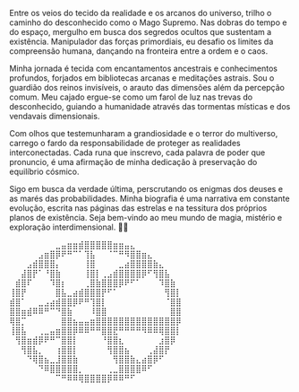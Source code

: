 Entre os veios do tecido da realidade e os arcanos do universo, trilho o caminho do desconhecido como o Mago Supremo. Nas dobras do tempo e do espaço, mergulho em busca dos segredos ocultos que sustentam a existência. Manipulador das forças primordiais, eu desafio os limites da compreensão humana, dançando na fronteira entre a ordem e o caos.

Minha jornada é tecida com encantamentos ancestrais e conhecimentos profundos, forjados em bibliotecas arcanas e meditações astrais. Sou o guardião dos reinos invisíveis, o arauto das dimensões além da percepção comum. Meu cajado ergue-se como um farol de luz nas trevas do desconhecido, guiando a humanidade através das tormentas místicas e dos vendavais dimensionais.

Com olhos que testemunharam a grandiosidade e o terror do multiverso, carrego o fardo da responsabilidade de proteger as realidades interconectadas. Cada runa que inscrevo, cada palavra de poder que pronuncio, é uma afirmação de minha dedicação à preservação do equilíbrio cósmico.

Sigo em busca da verdade última, perscrutando os enigmas dos deuses e as marés das probabilidades. Minha biografia é uma narrativa em constante evolução, escrita nas páginas das estrelas e na tessitura dos próprios planos de existência. Seja bem-vindo ao meu mundo de magia, mistério e exploração interdimensional. 🔮🌌

⠀⠀⠀⠀⠀⠀⠀⠀⣀⣤⣶⣶⣾⣿⣿⣿⣿⣿⣶⣶⣤⣄⠀⠀⠀⠀⠀⠀⠀⠀
⠀⠀⠀⠀⠀⣠⣶⣿⡿⠟⠛⠉⠁⢹⣧⠀⠀⠈⠉⠛⠻⣿⣿⣶⣄⠀⠀⠀⠀⠀
⠀⠀⠀⣠⣾⣿⣿⣿⡄⠀⠀⠀⠀⢸⣿⠀⠀⠀⠀⣀⣴⣿⣿⣿⣿⣷⣄⠀⠀⠀
⠀⠀⣼⣿⡟⠁⠘⣿⣷⠀⠀⠀⠀⢸⣿⡇⢀⣠⣾⣿⣿⣿⣿⡿⠋⢻⣿⣧⠀⠀
⠀⣾⣿⠏⠀⠀⠀⠹⣿⡆⠀⠀⠀⢀⣿⣷⣿⣿⣿⡿⠟⠋⠁⠀⠀⠀⠹⣿⣷⠀
⢸⣿⡟⠀⠀⠀⠀⠀⣿⣧⣀⣴⣾⣿⣿⣿⡟⠋⠁⠀⠀⠀⠀⠀⠀⠀⠀⢻⣿⡇
⣾⣿⠁⠀⠀⣀⣠⣴⣾⣿⣿⡿⠟⠛⢹⣿⡇⠀⠀⠀⠀⠀⠀⠀⠀⠀⠀⠈⣿⣿
⣿⣿⣶⣾⠿⠿⠛⠉⠙⣿⣷⠀⠀⠀⠸⣿⣿⠀⠀⠀⠀⠀⠀⠀⠀⠀⠀⠀⣿⣿
⢿⣿⡉⠀⠀⠀⠀⠀⠀⣿⣿⣦⣤⣤⣶⣿⣿⣿⣿⣿⣿⣿⣿⣿⣿⣿⣿⣿⣿⡿
⢸⣿⣧⠀⠀⢀⣀⣤⣶⣿⣿⡿⠿⠿⠛⠛⣿⣿⣟⠛⠛⠛⠛⠻⠿⠿⢿⣿⣿⡇
⠀⢻⣿⣶⣾⡿⠟⠛⠉⣿⣿⡇⠀⠀⠀⠀⠘⣿⣿⣆⠀⠀⠀⠀⠀⠀⣰⣿⡿⠀
⠀⠀⢻⣿⣧⡀⠀⠀⢰⣿⣿⡇⠀⠀⠀⠀⠀⢻⣿⣿⣦⠀⠀⠀⢀⣼⣿⡟⠀⠀
⠀⠀⠀⠙⢿⣿⣦⣀⣸⣿⣿⣷⠀⠀⠀⠀⠀⠀⢻⣿⣿⣷⣄⣴⣿⡿⠋⠀⠀⠀
⠀⠀⠀⠀⠀⠙⠿⣿⣿⣿⣿⣿⡀⠀⠀⠀⠀⢀⣀⣿⣿⣿⣿⠿⠋⠀⠀⠀⠀⠀
⠀⠀⠀⠀⠀⠀⠀⠀⠉⠛⠿⠿⢿⣿⣿⣿⣿⡿⠿⠿⠛⠋⠀⠀⠀⠀⠀⠀⠀⠀
